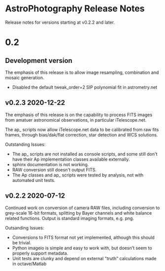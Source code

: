 # AstroPhotography Release Notes

Release notes for versions starting at v0.2.2 and later.

# 0.2

## Development version

The emphasis of this release is to allow image resampling, combination 
and mosaic generation.

- Disabled the default tweak_order=2 SIP polynomial fit in astrometry.net

## v0.2.3 2020-12-22

The emphasis of this release is on the capability to process FITS images
from amatuer astronomical observations, in particular iTelescope.net.

The ap_ scripts now allow iTelescope.net data to be calibrated from raw
fits frames, through bias/dak/flat correction, star detection and WCS
solutions.

Outstanding Issues:
- The ap_ scripts are not installed as console scripts, and some still
  don't have their Ap implementation classes available externally.
- sphinx documentation is not working.
- RAW conversion still doesn't output FITS.
- The Ap classes and ap_ scripts were tested by analysis, not with 
  automated unit tests.

## v0.2.2 2020-07-12

Continued work on conversion of camera RAW files, including conversion
to grey-scale 16-bit formats, splitting by Bayer channels and white 
balance related functions. Output is standard imaging formats, e.g. png.

Outsanding Issues:
- Conversions to FITS format not yet implemented, although this should
  be trivial.
- Python imageio is simple and easy to work with, but doesn't seem to
  properly support metadata.
- Unit tests are clunky and depend on external "truth" calculations 
  made in octave/Matlab
